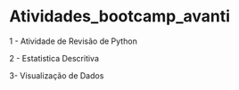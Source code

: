 # Atividades_bootcamp_avanti

1 -  Atividade de Revisão de Python


2 - Estatistica Descritiva



3- Visualização de Dados
